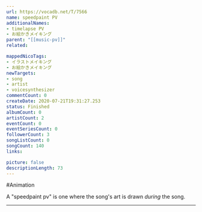 ```yaml
---
url: https://vocadb.net/T/7566
name: speedpaint PV
additionalNames: 
- timelapse PV
- お絵かきメイキング
parent: "[[music-pv]]"
related:

mappedNicoTags:
- イラストメイキング
- お絵かきメイキング
newTargets:
- song
- artist
- voicesynthesizer
commentCount: 0
createDate: 2020-07-21T19:31:27.253
status: Finished
albumCount: 0
artistCount: 2
eventCount: 0
eventSeriesCount: 0
followerCount: 3
songListCount: 0
songCount: 140
links: 

picture: false
descriptionLength: 73
---
```


#Animation

A "speedpaint pv" is one where the song's art is drawn *during* the song.

---

